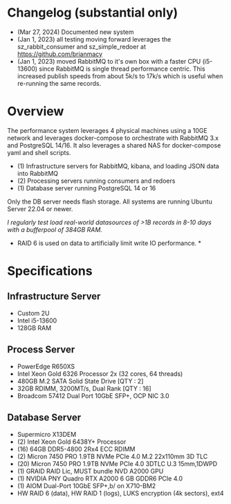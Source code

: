 # Changelog (substantial only)
* (Mar 27, 2024) Documented new system
* (Jan 1, 2023) all testing moving forward leverages the sz_rabbit_consumer and sz_simple_redoer at https://github.com/brianmacy
* (Jan 1, 2023) moved RabbitMQ to it's own box with a faster CPU (i5-13600) since RabbitMQ is single thread performance centric.  This increased publish speeds from about 5k/s to 17k/s which is useful when re-running the same records.

# Overview
The performance system leverages 4 physical machines using a 10GE network and leverages docker-compose to orchestrate with RabbitMQ 3.x and PostgreSQL 14/16.  It also leverages a shared NAS for docker-compose yaml and shell scripts.

 - (1) Infrastructure servers for RabbitMQ, kibana, and loading JSON data into RabbitMQ
 - (2) Processing servers running consumers and redoers
 - (1) Database server running PostgreSQL 14 or 16

Only the DB server needs flash storage.  All systems are running Ubuntu Server 22.04 or newer.

*I regularly test load real-world datasources of >1B records in 8-10 days with a bufferpool of 384GB RAM.*
* RAID 6 is used on data to artificially limit write IO performance. *


# Specifications

## Infrastructure Server
 - Custom 2U
 - Intel i5-13600
 - 128GB RAM

## Process Server
 - PowerEdge R650XS
 - Intel Xeon Gold 6326 Processor 2x (32 cores, 64 threads)
 - 480GB M.2 SATA Solid State Drive [QTY : 2]
 - 32GB RDIMM, 3200MT/s, Dual Rank [QTY : 16]
 - Broadcom 57412 Dual Port 10GbE SFP+, OCP NIC 3.0

## Database Server
 - Supermicro X13DEM
 - (2) Intel Xeon Gold 6438Y+ Processor
 - (16) 64GB DDR5-4800 2Rx4 ECC RDIMM
 - (2) Micron 7450 PRO 1.9TB NVMe PCIe 4.0 M.2 22x110mm 3D TLC
 - (20) Micron 7450 PRO 1.9TB NVMe PCIe 4.0 3DTLC U.3 15mm,1DWPD
 - (1) GRAID RAID Lic, MUST bundle NVD A2000 GPU
 - (1) NVIDIA PNY Quadro RTX A2000 6 GB GDDR6 PCIe 4.0
 - (1) AIOM Dual-Port 10GbE SFP+,b/ on X710-BM2
 -  HW RAID 6 (data), HW RAID 1 (logs), LUKS encryption (4k sectors), ext4

